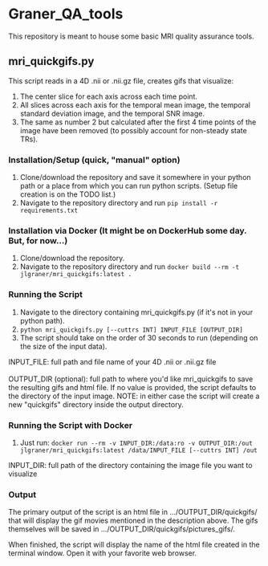 # Graner_QA_tools

This repository is meant to house some basic MRI quality assurance tools.

## mri_quickgifs.py
This script reads in a 4D .nii or .nii.gz file, creates gifs that visualize:
1. The center slice for each axis across each time point.
2. All slices across each axis for the temporal mean image, the temporal standard deviation image, and the temporal SNR image.
3. The same as number 2 but calculated after the first 4 time points of the image have been removed (to possibly account for non-steady state TRs).

### Installation/Setup (quick, "manual" option)
1. Clone/download the repository and save it somewhere in your python path or a place from which you can run python scripts. (Setup file creation is on the TODO list.)
2. Navigate to the repository directory and run ```pip install -r requirements.txt```

### Installation via Docker (It might be on DockerHub some day. But, for now...)
1. Clone/download the repository.
2. Navigate to the repository directory and run ```docker build --rm -t jlgraner/mri_quickgifs:latest .```

### Running the Script
1. Navigate to the directory containing mri_quickgifs.py (if it's not in your python path).
2. ```python mri_quickgifs.py [--cuttrs INT] INPUT_FILE [OUTPUT_DIR]```
3. The script should take on the order of 30 seconds to run (depending on the size of the input data).

INPUT_FILE: full path and file name of your 4D .nii or .nii.gz file<br><br>
OUTPUT_DIR (optional): full path to where you'd like mri_quickgifs to save the resulting gifs and html file. If no value is provided, the script defaults to the directory of the input image. NOTE: in either case the script will create a new "quickgifs" directory inside the output directory.

### Running the Script with Docker
1. Just run: ```docker run --rm -v INPUT_DIR:/data:ro -v OUTPUT_DIR:/out jlgraner/mri_quickgifs:latest /data/INPUT_FILE [--cuttrs INT] /out```

INPUT_DIR: full path of the directory containing the image file you want to visualize

### Output
The primary output of the script is an html file in .../OUTPUT_DIR/quickgifs/ that will display the gif movies mentioned in the description above. The gifs themselves will be saved in .../OUTPUT_DIR/quickgifs/pictures_gifs/.

When finished, the script will display the name of the html file created in the terminal window. Open it with your favorite web browser.
